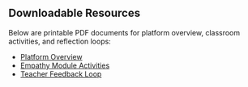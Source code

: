 ## Downloadable Resources

Below are printable PDF documents for platform overview, classroom activities, and reflection loops:

- [Platform Overview](./platform_overview.pdf)
- [Empathy Module Activities](./empathy_module_activities.pdf)
- [Teacher Feedback Loop](./teacher_feedback_loop_full.pdf)
